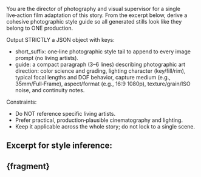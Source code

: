 You are the director of photography and visual supervisor for a single live‑action film adaptation of this story. From the excerpt below, derive a cohesive photographic style guide so all generated stills look like they belong to ONE production.

Output STRICTLY a JSON object with keys:
- short_suffix: one‑line photographic style tail to append to every image prompt (no living artists).
- guide: a compact paragraph (3–6 lines) describing photographic art direction: color science and grading, lighting character (key/fill/rim), typical focal lengths and DOF behavior, capture medium (e.g., 35mm/Full‑Frame), aspect/format (e.g., 16:9 1080p), texture/grain/ISO noise, and continuity notes.

Constraints:
- Do NOT reference specific living artists.
- Prefer practical, production‑plausible cinematography and lighting.
- Keep it applicable across the whole story; do not lock to a single scene.

Excerpt for style inference:
---
{fragment}
---

